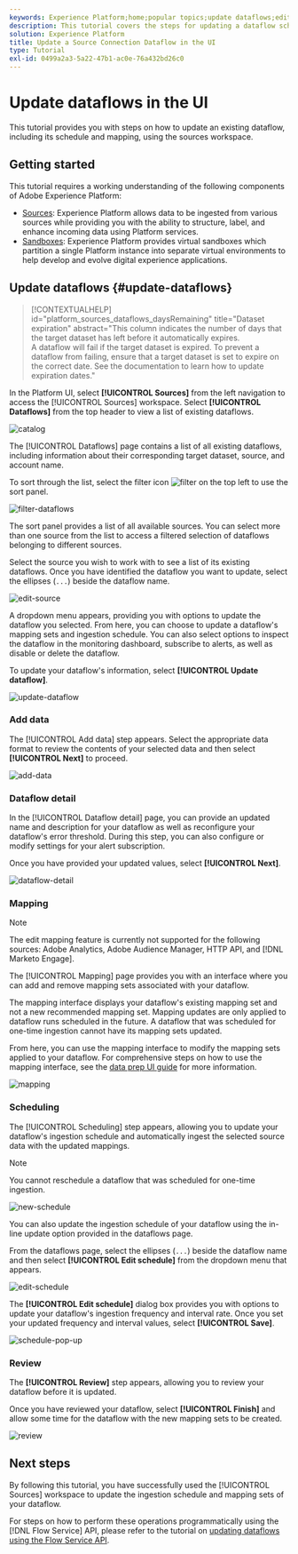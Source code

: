```yaml
---
keywords: Experience Platform;home;popular topics;update dataflows;edit schedule
description: This tutorial covers the steps for updating a dataflow schedule, including its ingestion frequency and interval rate, using the Sources workspace.
solution: Experience Platform
title: Update a Source Connection Dataflow in the UI
type: Tutorial
exl-id: 0499a2a3-5a22-47b1-ac0e-76a432bd26c0
---
```

# Update dataflows in the UI

This tutorial provides you with steps on how to update an existing dataflow, including its schedule and mapping, using the sources workspace.

## Getting started

This tutorial requires a working understanding of the following components of Adobe Experience Platform:

* [Sources](../../home.md): Experience Platform allows data to be ingested from various sources while providing you with the ability to structure, label, and enhance incoming data using Platform services.
* [Sandboxes](../../../sandboxes/home.md): Experience Platform provides virtual sandboxes which partition a single Platform instance into separate virtual environments to help develop and evolve digital experience applications.

## Update dataflows {#update-dataflows}

>[!CONTEXTUALHELP]
>id="platform_sources_dataflows_daysRemaining"
>title="Dataset expiration"
>abstract="This column indicates the number of days that the target dataset has left before it automatically expires.<br>A dataflow will fail if the target dataset is expired. To prevent a dataflow from failing, ensure that a target dataset is set to expire on the correct date. See the documentation to learn how to update expiration dates."

In the Platform UI, select **[!UICONTROL Sources]** from the left navigation to access the [!UICONTROL Sources] workspace. Select **[!UICONTROL Dataflows]** from the top header to view a list of existing dataflows.

![catalog](../../images/tutorials/update-dataflows/catalog.png)

The [!UICONTROL Dataflows] page contains a list of all existing dataflows, including information about their corresponding target dataset, source, and account name.

To sort through the list, select the filter icon ![filter](/help/images/icons/filter.png) on the top left to use the sort panel.

![filter-dataflows](../../images/tutorials/update-dataflows/filter-dataflows.png)

The sort panel provides a list of all available sources. You can select more than one source from the list to access a filtered selection of dataflows belonging to different sources.

Select the source you wish to work with to see a list of its existing dataflows. Once you have identified the dataflow you want to update, select the ellipses (`...`) beside the dataflow name.

![edit-source](../../images/tutorials/update-dataflows/edit-source.png)

A dropdown menu appears, providing you with options to update the dataflow you selected. From here, you can choose to update a dataflow's mapping sets and ingestion schedule. You can also select options to inspect the dataflow in the monitoring dashboard, subscribe to alerts, as well as disable or delete the dataflow.

To update your dataflow's information, select **[!UICONTROL Update dataflow]**.

![update-dataflow](../../images/tutorials/update-dataflows/update-dataflow.png)

### Add data

The [!UICONTROL Add data] step appears. Select the appropriate data format to review the contents of your selected data and then select **[!UICONTROL Next]** to proceed.

![add-data](../../images/tutorials/update-dataflows/add-data.png)

### Dataflow detail

In the [!UICONTROL Dataflow detail] page, you can provide an updated name and description for your dataflow as well as reconfigure your dataflow's error threshold. During this step, you can also configure or modify settings for your alert subscription.

Once you have provided your updated values, select **[!UICONTROL Next]**.

![dataflow-detail](../../images/tutorials/update-dataflows/dataflow-detail.png)

### Mapping

>[!NOTE]
>
>The edit mapping feature is currently not supported for the following sources: Adobe Analytics, Adobe Audience Manager, HTTP API, and [!DNL Marketo Engage].

The [!UICONTROL Mapping] page provides you with an interface where you can add and remove mapping sets associated with your dataflow.

The mapping interface displays your dataflow's existing mapping set and not a new recommended mapping set. Mapping updates are only applied to dataflow runs scheduled in the future. A dataflow that was scheduled for one-time ingestion cannot have its mapping sets updated.

From here, you can use the mapping interface to modify the mapping sets applied to your dataflow. For comprehensive steps on how to use the mapping interface, see the [data prep UI guide](../../../data-prep/ui/mapping.md) for more information.

![mapping](../../images/tutorials/update-dataflows/mapping.png)

### Scheduling

The [!UICONTROL Scheduling] step appears, allowing you to update your dataflow's ingestion schedule and automatically ingest the selected source data with the updated mappings.

>[!NOTE]
>
>You cannot reschedule a dataflow that was scheduled for one-time ingestion.

![new-schedule](../../images/tutorials/update-dataflows/new-schedule.png)

You can also update the ingestion schedule of your dataflow using the in-line update option provided in the dataflows page.

From the dataflows page, select the ellipses (`...`) beside the dataflow name and then select **[!UICONTROL Edit schedule]** from the dropdown menu that appears.

![edit-schedule](../../images/tutorials/update-dataflows/edit-schedule.png)

The **[!UICONTROL Edit schedule]** dialog box provides you with options to update your dataflow's ingestion frequency and interval rate. Once you set your updated frequency and interval values, select **[!UICONTROL Save]**.

![schedule-pop-up](../../images/tutorials/update-dataflows/schedule-pop-up.png)

### Review

The **[!UICONTROL Review]** step appears, allowing you to review your dataflow before it is updated.

Once you have reviewed your dataflow, select **[!UICONTROL Finish]** and allow some time for the dataflow with the new mapping sets to be created.

![review](../../images/tutorials/update-dataflows/review.png)

## Next steps

By following this tutorial, you have successfully used the [!UICONTROL Sources] workspace to update the ingestion schedule and mapping sets of your dataflow.

For steps on how to perform these operations programmatically using the [!DNL Flow Service] API, please refer to the tutorial on [updating dataflows using the Flow Service API](../../tutorials/api/update-dataflows.md).
